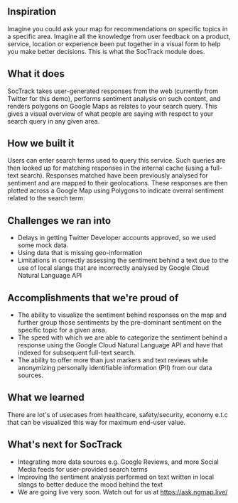 ## Inspiration
Imagine you could ask your map for recommendations on specific topics in a specific area. Imagine all the knowledge from user feedback on a product, service, location or experience been put together in a visual form to help you make better decisions. This is what the SocTrack module does.

## What it does
SocTrack takes user-generated responses from the web (currently from Twitter for this demo), performs sentiment analysis on such content, and renders polygons on Google Maps as relates to your search query. This gives a visual overview of what people are saying with respect to your search query in any given area.

## How we built it
Users can enter search terms used to query this service. Such queries are then looked up for matching responses in the internal cache (using a full-text search). Responses matched have been previously analysed for sentiment and are mapped to their geolocations. These responses are then plotted across a Google Map using Polygons to indicate overral sentiment related to the search term.

## Challenges we ran into
* Delays in getting Twitter Developer accounts approved, so we used some mock data.
* Using data that is missing geo-information
* Limitations in correctly assessing the sentiment behind a text due to the use of local slangs that are incorrectly analysed by Google Cloud Natural Language API 

## Accomplishments that we're proud of
* The ability to visualize the sentiment behind responses on the map and further group those sentiments by the pre-dominant sentiment on the specific topic for a given area.
* The speed with which we are able to categorize the sentiment behind a response using the Google Cloud Natural Language API and have that indexed for subsequent full-text search.
* The ability to offer more than just markers and text reviews while anonymizing personally identifiable information (PII) from our data sources.

## What we learned
There are lot's of usecases from healthcare, safety/security, economy e.t.c that can be visualized this way for maximum end-user value.

## What's next for SocTrack
* Integrating more data sources e.g. Google Reviews, and more Social Media feeds for user-provided search terms
* Improving the sentiment analysis performed on text written in local slangs to better deduce the mood behind the text
* We are going live very soon. Watch out for us at https://ask.ngmap.live/